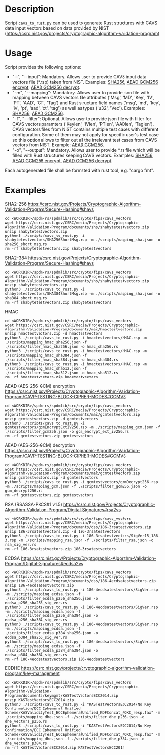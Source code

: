 # Description
Script [`cavs_to_rust.py`](cavs_to_rust.py) can be used to generate Rust structures with CAVS
data input vectors based on data provided by NIST (https://csrc.nist.gov/projects/cryptographic-algorithm-validation-program)

# Usage
Script provides the following options:

* "-i", "--input": Mandatory. Allows user to provide CAVS input data vectors file (*.rsp) taken from NIST. Examples: [SHA256](cavs_vectors_sha256.rsp), [AEAD GCM256 encrypt](cavs_vectors_gcm256_encrypt.rsp), [AEAD GCM256 decrypt](cavs_vectors_gcm256_decrypt.rsp).
* "-m", "--mapping": Mandatory. Allows user to provide json file with mapping between CAVS vectors file attributes ('Msg', 'MD', 'Key', 'IV', 'PT', 'AAD', 'CT', 'Tag') and Rust structure field names ('msg', 'md', 'key', 'iv', 'pt', 'aad', 'ct', 'tag') as well as types ('u32', 'Vec<u8>'). Examples: [SHA256](mapping_sha.json), [AEAD GCM256](mapping_gcm.json).
* "-f", "--filter": Optional. Allows user to provide json file with filter for CAVS vectors paramters ('Keylen', 'IVlen', 'PTlen', 'AADlen', 'Taglen'). CAVS vectors files from NIST contains multiple test cases with different configuration. Some of them may not apply for specific user's test case so this option allows to filter out all the irrelevant test cases from CAVS vectors from NIST. Example: [AEAD GCM256](filter_gcm256.json).
* "-o", "--output": Mandatory. Allows user to provide *.rs file which will be filled with Rust structures keeping CAVS vectors. Examples: [SHA256](../sha256.rs), [AEAD GCM256 encrypt](../gcm256_encrypt.rs), [AEAD GCM256 decrypt](../gcm256_decrypt.rs).

Each autogenerated file shall be formated with rust tool, e.g. "cargo fmt".

# Examples

SHA2-256
https://csrc.nist.gov/Projects/Cryptographic-Algorithm-Validation-Program/Secure-Hashing#shavs
```
cd <WORKDIR>/spdm-rs/spdmlib/src/crypto/fips/cavs_vectors
wget https://csrc.nist.gov/CSRC/media/Projects/Cryptographic-Algorithm-Validation-Program/documents/shs/shabytetestvectors.zip
unzip shabytetestvectors.zip
python3 ./scripts/cavs_to_rust.py -i shabytetestvectors/SHA256ShortMsg.rsp -m ./scripts/mapping_sha.json -o sha256_short_msg.rs
rm -rf shabytetestvectors.zip shabytetestvectors
```

SHA2-384
https://csrc.nist.gov/Projects/Cryptographic-Algorithm-Validation-Program/Secure-Hashing#shavs
```
cd <WORKDIR>/spdm-rs/spdmlib/src/crypto/fips/cavs_vectors
wget https://csrc.nist.gov/CSRC/media/Projects/Cryptographic-Algorithm-Validation-Program/documents/shs/shabytetestvectors.zip
unzip shabytetestvectors.zip
python3 ./scripts/cavs_to_rust.py -i shabytetestvectors/SHA384ShortMsg.rsp -m ./scripts/mapping_sha.json -o sha384_short_msg.rs
rm -rf shabytetestvectors.zip shabytetestvectors
```

HMAC
```
cd <WORKDIR>/spdm-rs/spdmlib/src/crypto/fips/cavs_vectors
wget https://csrc.nist.gov/CSRC/media/Projects/Cryptographic-Algorithm-Validation-Program/documents/mac/hmactestvectors.zip
unzip hmactestvectors.zip -d hmactestvectors
python3 ./scripts/cavs_to_rust.py -i hmactestvectors/HMAC.rsp -m ./scripts/mapping_hmac_sha256.json -f ./scripts/filter_hmac_sha256.json -o hmac_sha256.rs
python3 ./scripts/cavs_to_rust.py -i hmactestvectors/HMAC.rsp -m ./scripts/mapping_hmac_sha384.json -f ./scripts/filter_hmac_sha384.json -o hmac_sha384.rs
python3 ./scripts/cavs_to_rust.py -i hmactestvectors/HMAC.rsp -m ./scripts/mapping_hmac_sha512.json -f ./scripts/filter_hmac_sha512.json -o hmac_sha512.rs
rm -rf hmactestvectors.zip hmactestvectors
```

AEAD (AES-256-GCM) encryption
https://csrc.nist.gov/Projects/Cryptographic-Algorithm-Validation-Program/CAVP-TESTING-BLOCK-CIPHER-MODES#GCMVS
```
cd <WORKDIR>/spdm-rs/spdmlib/src/crypto/fips/cavs_vectors
wget https://csrc.nist.gov/CSRC/media/Projects/Cryptographic-Algorithm-Validation-Program/documents/mac/gcmtestvectors.zip
unzip gcmtestvectors.zip -d gcmtestvectors
python3 ./scripts/cavs_to_rust.py -i gcmtestvectors/gcmEncryptExtIV256.rsp -m ./scripts/mapping_gcm.json -f ./scripts/filter_gcm256.json -o gcm_encrypt_ext_iv256.rs
rm -rf gcmtestvectors.zip gcmtestvectors
```

AEAD (AES-256-GCM) decryption
https://csrc.nist.gov/Projects/Cryptographic-Algorithm-Validation-Program/CAVP-TESTING-BLOCK-CIPHER-MODES#GCMVS
```
cd <WORKDIR>/spdm-rs/spdmlib/src/crypto/fips/cavs_vectors
wget https://csrc.nist.gov/CSRC/media/Projects/Cryptographic-Algorithm-Validation-Program/documents/mac/gcmtestvectors.zip
unzip gcmtestvectors.zip -d gcmtestvectors
python3 ./scripts/cavs_to_rust.py -i gcmtestvectors/gcmDecrypt256.rsp -m ./scripts/mapping_gcm.json -f ./scripts/filter_gcm256.json -o gcm_decrypt256.rs
rm -rf gcmtestvectors.zip gcmtestvectors
```

RSA (RSASSA-PKCS#1 v1.5)
https://csrc.nist.gov/Projects/Cryptographic-Algorithm-Validation-Program/Digital-Signatures#rsa2vs
```
cd <WORKDIR>/spdm-rs/spdmlib/src/crypto/fips/cavs_vectors
wget https://csrc.nist.gov/CSRC/media/Projects/Cryptographic-Algorithm-Validation-Program/documents/dss/186-3rsatestvectors.zip
unzip 186-3rsatestvectors.zip -d 186-3rsatestvectors
python3 ./scripts/cavs_to_rust.py -i 186-3rsatestvectors/SigVer15_186-3.rsp -m ./scripts/mapping_rsa.json -f ./scripts/filter_rsa.json -o rsa_sig_ver.rs
rm -rf 186-3rsatestvectors.zip 186-3rsatestvectors
```

ECDSA
https://csrc.nist.gov/Projects/Cryptographic-Algorithm-Validation-Program/Digital-Signatures#ecdsa2vs
```
cd <WORKDIR>/spdm-rs/spdmlib/src/crypto/fips/cavs_vectors
wget https://csrc.nist.gov/CSRC/media/Projects/Cryptographic-Algorithm-Validation-Program/documents/dss/186-4ecdsatestvectors.zip
unzip 186-4ecdsatestvectors.zip
python3 ./scripts/cavs_to_rust.py -i 186-4ecdsatestvectors/SigVer.rsp -m ./scripts/mapping_ecdsa.json -f ./scripts/filter_ecdsa_p256_sha256.json -o ecdsa_p256_sha256_sig_ver.rs
python3 ./scripts/cavs_to_rust.py -i 186-4ecdsatestvectors/SigVer.rsp -m ./scripts/mapping_ecdsa.json -f ./scripts/filter_ecdsa_p256_sha384.json -o ecdsa_p256_sha384_sig_ver.rs
python3 ./scripts/cavs_to_rust.py -i 186-4ecdsatestvectors/SigVer.rsp -m ./scripts/mapping_ecdsa.json -f ./scripts/filter_ecdsa_p384_sha256.json -o ecdsa_p384_sha256_sig_ver.rs
python3 ./scripts/cavs_to_rust.py -i 186-4ecdsatestvectors/SigVer.rsp -m ./scripts/mapping_ecdsa.json -f ./scripts/filter_ecdsa_p384_sha384.json -o ecdsa_p384_sha384_sig_ver.rs
rm -rf 186-4ecdsatestvectors.zip 186-4ecdsatestvectors
```

ECDHE
https://csrc.nist.gov/projects/cryptographic-algorithm-validation-program/key-management
```
cd <WORKDIR>/spdm-rs/spdmlib/src/crypto/fips/cavs_vectors
wget https://csrc.nist.gov/CSRC/media/Projects/Cryptographic-Algorithm-Validation-Program/documents/keymgmt/KASTestVectorsECC2014.zip
unzip KASTestVectorsECC2014.zip
python3 ./scripts/cavs_to_rust.py -i "KASTestVectorsECC2014/No Key Confirmation/ECC Ephemeral Unified Scheme/KASValidityTest_ECCEphemeralUnified_KDFConcat_NOKC_resp.fax" -m ./scripts/mapping_dhe.json -f ./scripts/filter_dhe_p256.json -o dhe_vectors_p256.rs
python3 ./scripts/cavs_to_rust.py -i "KASTestVectorsECC2014/No Key Confirmation/ECC Ephemeral Unified Scheme/KASValidityTest_ECCEphemeralUnified_KDFConcat_NOKC_resp.fax" -m ./scripts/mapping_dhe.json -f ./scripts/filter_dhe_p384.json -o dhe_vectors_p384.rs
rm -rf KASTestVectorsECC2014.zip KASTestVectorsECC2014
```
